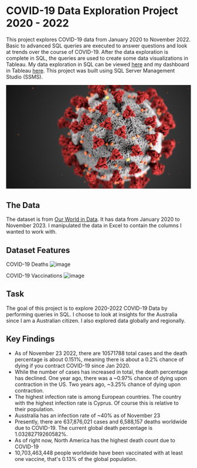 # COVID-19 Data Exploration Project 2020 - 2022

This project explores COVID-19 data from January 2020 to November 2022. Basic to advanced SQL queries are executed to answer questions and look at trends over the course of COVID-19. After the data exploration is complete in SQL, the queries are used to create some data visualizations in Tableau. My data exploration in SQL can be viewed [here](https://github.com/stubbsdiondra/PortfolioProjects/blob/main/COVID-19%20Data%20Exploration%20Project/COVID-19%20Data%20Exploration%20Project.sql) and my dashboard in Tableau [here](https://public.tableau.com/app/profile/mohammed7801/viz/COVID-19Project_16761235693800/Dashboard1). This project was built using 
SQL Server Management Studio (SSMS).

![alt text](https://github.com/Moahmed01/Portfolio-Projects-/blob/main/COVID-19%20Data%20Exploration%20Project/coronavirus.png)

## The Data

The dataset is from [Our World in Data](https://ourworldindata.org/covid-deaths). It has data from January 2020 to November 2023. I manipulated the data in Excel to contain the columns I wanted to work with.

## Dataset Features

COVID-19 Deaths
![image](https://user-images.githubusercontent.com/83089796/204070449-69db32a5-6768-4086-8e3a-55f9d41f20fd.png)

COVID-19 Vaccinations
![image](https://user-images.githubusercontent.com/83089796/204070487-66a31de0-e126-4565-9bbf-03ad60735d71.png)


## Task

The goal of this project is to explore 2020-2022 COVID-19 Data by performing queries in SQL. I choose to look at insights for the Australia since I am a Australian citizen. I also explored data globally and regionally.


## Key Findings
 - As of November 23 2022, there are 10571788 total cases and the death percentage is about 0.151%, meaning there is about a 0.2% chance of dying if you contract COVID-19 since Jan 2020.
 - While the number of cases has increased in total, the death percentage has declined. One year ago, there was a ~0.97% chance of dying upon contraction in the US. Two years ago, ~3.25% chance of dying upon contraction.
 - The highest infection rate is among European countries. The country with the highest infection rate is Cyprus. Of course this is relative to their population.
 - Ausstralia has an infection rate of ~40% as of November 23
 - Presently, there are 637,876,021 cases and 6,588,157 deaths worldwide due to COVID-19. The current global death percentage is 1.03282719260582%.
 - As of right now, North America has the highest death count due to COVID-19
 - 10,703,463,448 people worldwide have been vaccinated with at least one vaccine, that's 0.13% of the global population.
 
